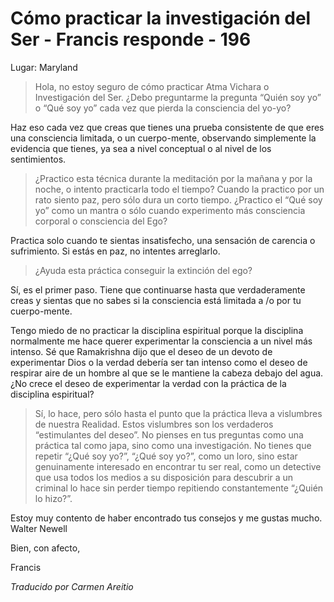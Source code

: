 # Cómo practicar la investigación del Ser - Francis responde - 196

Lugar: Maryland

>Hola, no estoy seguro de cómo practicar Atma Vichara o Investigación del Ser. ¿Debo preguntarme la pregunta “Quién soy yo” o “Qué soy yo” cada vez que pierda la consciencia del yo-yo?

Haz eso cada vez que creas que tienes una prueba consistente de que eres una consciencia limitada, o un cuerpo-mente, observando simplemente la evidencia que tienes, ya sea a nivel conceptual o al nivel de los sentimientos.

>¿Practico esta técnica durante la meditación por la mañana y por la noche, o intento practicarla todo el tiempo? Cuando la practico por un rato siento paz, pero sólo dura un corto tiempo. ¿Practico el “Qué soy yo” como un mantra o sólo cuando experimento más consciencia corporal o consciencia del Ego?

Practica solo cuando te sientas insatisfecho, una sensación de carencia o sufrimiento. Si estás en paz, no intentes arreglarlo.

>¿Ayuda esta práctica conseguir la extinción del ego?

Sí, es el primer paso. Tiene que continuarse hasta que verdaderamente creas y sientas que no sabes si la consciencia está limitada a /o por tu cuerpo-mente.

Tengo miedo de no practicar la disciplina espiritual porque la disciplina normalmente me hace querer experimentar la consciencia a un nivel más intenso. Sé que Ramakrishna dijo que el deseo de un devoto de experimentar Dios o la verdad debería ser tan intenso como el deseo de respirar aire de un hombre al que se le mantiene la cabeza debajo del agua. ¿No crece el deseo de experimentar la verdad con la práctica de la disciplina espiritual?

>Sí, lo hace, pero sólo hasta el punto que la práctica lleva a vislumbres de nuestra Realidad. Estos vislumbres son los verdaderos “estimulantes del deseo”. No pienses en tus preguntas como una práctica tal como japa, sino como una investigación. No tienes que repetir “¿Qué soy yo?”, “¿Qué soy yo?”, como un loro, sino estar genuinamente interesado en encontrar tu ser real, como un detective que usa todos los medios a su disposición para descubrir a un criminal lo hace sin perder tiempo repitiendo constantemente “¿Quién lo hizo?”.

Estoy muy contento de haber encontrado tus consejos y me gustas mucho. Walter Newell

Bien, con afecto,

Francis

_Traducido por Carmen Areitio_

